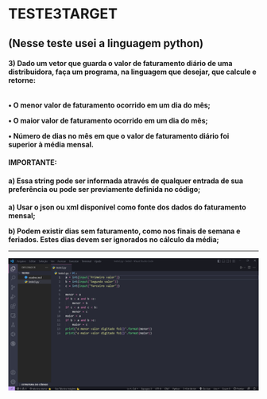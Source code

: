 # TESTE3TARGET

## (Nesse teste usei a linguagem python)

#### **3) Dado um vetor que guarda o valor de faturamento diário de uma distribuidora, faça um programa, na linguagem que desejar, que calcule e retorne:**


######

**• O menor valor de faturamento ocorrido em um dia do mês;**

**• O maior valor de faturamento ocorrido em um dia do mês;**

**• Número de dias no mês em que o valor de faturamento diário foi superior à média mensal.**

#### **IMPORTANTE:**

#### **a) Essa **string** pode ser informada através de qualquer entrada de sua preferência ou pode ser previamente definida no código;**

**a) Usar o json ou xml disponível como fonte dos dados do faturamento mensal;**

**b) Podem existir dias sem faturamento, como nos finais de semana e feriados. Estes dias devem ser ignorados no cálculo da média;**

---

![readme](./teste3png.png "Readme")
